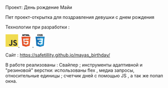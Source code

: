 Проект: День рождение Майи

Пет проект-открытка для поздравления девушки с днем рождения

Технологии при разработки :
<p align="left"> <a href="https://developer.mozilla.org/en-US/docs/Web/JavaScript" target="_blank" rel="noreferrer"> <img src="https://raw.githubusercontent.com/devicons/devicon/master/icons/javascript/javascript-original.svg" alt="javascript" width="40" height="40"/> </a> <a href="https://www.w3.org/html/" target="_blank" rel="noreferrer"> <img src="https://raw.githubusercontent.com/devicons/devicon/master/icons/html5/html5-original-wordmark.svg" alt="html5" width="40" height="40"/> </a><a href="https://www.w3schools.com/css/" target="_blank" rel="noreferrer"> <img src="https://raw.githubusercontent.com/devicons/devicon/master/icons/css3/css3-original-wordmark.svg" alt="css3" width="40" height="40"/> </a></p>

Сайт : https://safetillity.github.io/mayas_birthday/ 

В работе реализованы : Свайпер ; инструменты адаптивной и "резиновой" верстки: использованы flex , медиа запросы, относительные единицы ; счетчик дней с помощью JS , а так же попап окна.
